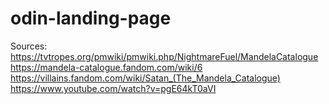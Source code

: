 # odin-landing-page

Sources: 
https://tvtropes.org/pmwiki/pmwiki.php/NightmareFuel/MandelaCatalogue
https://mandela-catalogue.fandom.com/wiki/6
https://villains.fandom.com/wiki/Satan_(The_Mandela_Catalogue)
https://www.youtube.com/watch?v=pgE64kT0aVI